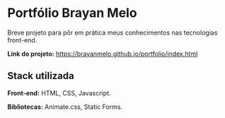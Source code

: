 
# Portfólio Brayan Melo

Breve projeto para pôr em prática meus conhecimentos nas tecnologias front-end.

**Link do projeto:** https://brayanmelo.github.io/portfolio/index.html

## Stack utilizada

**Front-end:** HTML, CSS, Javascript.

**Bibliotecas:** Animate.css, Static Forms.



